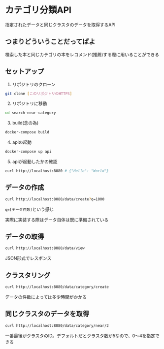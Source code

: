 # カテゴリ分類API
指定されたデータと同じクラスタのデータを取得するAPI

## つまりどういうことだってばよ
検索した本と同じカテゴリの本をレコメンド(推薦)する際に用いることができる

## セットアップ
1. リポジトリのクローン
```bash
git clone [このリポジトリのHTTPS]
```

2. リポジトリに移動
```bash
cd search-near-category
```

3. build(念の為)
```bash
docker-compose build
```

4. apiの起動
```bash
docker-compose up api
```

5. apiが起動したかの確認
```bash
curl http://localhost:8080 # {"Hello": "World"}
```

## データの作成
```bash
curl http://localhost:8080/data/create?q=1000
```
`q=[データ件数]`という感じ

実際に実装する際はデータ自体は既に準備されている

## データの取得
```bash
curl http://localhost:8080/data/view
```
JSON形式でレスポンス

## クラスタリング
```bash
curl http://localhost:8080/data/category/create
```
データの件数によっては多少時間がかかる

## 同じクラスタのデータを取得
```bash
curl http://localhost:8080/data/category/near/2
```
一番最後がクラスタのID。デフォルトだとクラスタ数が5なので、0〜4を指定できる
